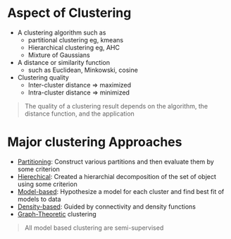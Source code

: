 # Aspect of Clustering
- A clustering algorithm such as
    - partitional clustering eg, kmeans
    - Hierarchical clustering eg, AHC
    - Mixture of Gaussians
- A distance or similarity function
    - such as Euclidean, Minkowski, cosine
- Clustering quality
    - Inter-cluster distance => maximized
    - Intra-cluster distance => minimized

> The quality of a clustering result depends on the algorithm, the distance function, and the application  

# Major clustering Approaches
- <u>Partitioning</u>: Construct various partitions and then evaluate them by some criterion
- <u>Hierechical</u>: Created a hierarchial decomposition of the set of object using some criterion
- <u>Model-based</u>: Hypothesize a model for each cluster and find best fit of models to data
- <u>Density-based</u>: Guided by connectivity and density functions
- <u>Graph-Theoretic</u> clustering
> All model based clustering are semi-supervised  
